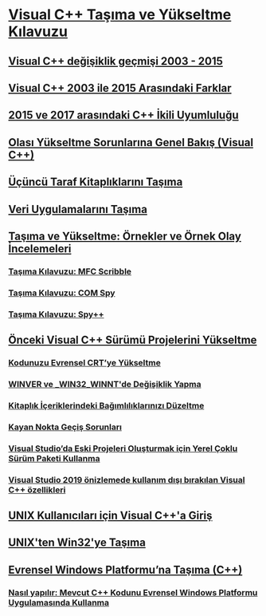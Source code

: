# [Visual C++ Taşıma ve Yükseltme Kılavuzu](visual-cpp-porting-and-upgrading-guide.md)
## [Visual C++ değişiklik geçmişi 2003 - 2015](visual-cpp-change-history-2003-2015.md)
## [Visual C++ 2003 ile 2015 Arasındaki Farklar](visual-cpp-what-s-new-2003-through-2015.md)
## [2015 ve 2017 arasındaki C++ İkili Uyumluluğu](binary-compat-2015-2017.md)
## [Olası Yükseltme Sorunlarına Genel Bakış (Visual C++)](overview-of-potential-upgrade-issues-visual-cpp.md)
## [Üçüncü Taraf Kitaplıklarını Taşıma](porting-third-party-libraries.md)
## [Veri Uygulamalarını Taşıma](../data/data-access-programming-mfc-atl.md)
## [Taşıma ve Yükseltme: Örnekler ve Örnek Olay İncelemeleri](porting-and-upgrading-examples-and-case-studies.md)
### [Taşıma Kılavuzu: MFC Scribble](porting-guide-mfc-scribble.md)
### [Taşıma Kılavuzu: COM Spy](porting-guide-com-spy.md)
### [Taşıma Kılavuzu: Spy++](porting-guide-spy-increment.md)
## [Önceki Visual C++ Sürümü Projelerini Yükseltme](upgrading-projects-from-earlier-versions-of-visual-cpp.md)
### [Kodunuzu Evrensel CRT’ye Yükseltme](upgrade-your-code-to-the-universal-crt.md)
### [WINVER ve _WIN32_WINNT'de Değişiklik Yapma](modifying-winver-and-win32-winnt.md)
### [Kitaplık İçeriklerindeki Bağımlılıklarınızı Düzeltme](fix-your-dependencies-on-library-internals.md)
### [Kayan Nokta Geçiş Sorunları](floating-point-migration-issues.md)
### [Visual Studio’da Eski Projeleri Oluşturmak için Yerel Çoklu Sürüm Paketi Kullanma](use-native-multi-targeting.md)
### [Visual Studio 2019 önizlemede kullanım dışı bırakılan Visual C++ özellikleri](features-deprecated-in-visual-studio.md)
## [UNIX Kullanıcıları için Visual C++'a Giriş](introduction-to-visual-cpp-for-unix-users.md)
## [UNIX'ten Win32'ye Taşıma](porting-from-unix-to-win32.md)
## [Evrensel Windows Platformu’na Taşıma (C++)](porting-to-the-universal-windows-platform-cpp.md)
### [Nasıl yapılır: Mevcut C++ Kodunu Evrensel Windows Platformu Uygulamasında Kullanma](how-to-use-existing-cpp-code-in-a-universal-windows-platform-app.md)
